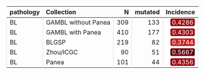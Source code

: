 <table class="table" style="margin-left: 0; margin-right: auto;">
 <thead>
  <tr>
   <th style="text-align:left;"> pathology </th>
   <th style="text-align:left;"> Collection </th>
   <th style="text-align:right;"> N </th>
   <th style="text-align:right;"> mutated </th>
   <th style="text-align:right;"> Incidence </th>
   <th style="text-align:left;"> CI </th>
  </tr>
 </thead>
<tbody>
  <tr>
   <td style="text-align:left;border-left:1px solid #DDDDDD;white-space: nowrap;"> BL </td>
   <td style="text-align:left;border-left:1px solid #DDDDDD;white-space: nowrap;"> GAMBL without Panea </td>
   <td style="text-align:right;border-left:1px solid #DDDDDD;white-space: nowrap;"> 309 </td>
   <td style="text-align:right;border-left:1px solid #DDDDDD;white-space: nowrap;"> 133 </td>
   <td style="text-align:right;border-left:1px solid #DDDDDD;white-space: nowrap;"> <span style="     color: rgba(255, 255, 255, 255) !important;border-radius: 4px; padding-right: 4px; padding-left: 4px; background-color: rgba(162, 12, 22, 255) !important;">0.4286</span> </td>
   <td style="text-align:left;border-left:1px solid #DDDDDD;white-space: nowrap;"> [0.3742,0.4829] </td>
  </tr>
  <tr>
   <td style="text-align:left;border-left:1px solid #DDDDDD;white-space: nowrap;"> BL </td>
   <td style="text-align:left;border-left:1px solid #DDDDDD;white-space: nowrap;"> GAMBL with Panea </td>
   <td style="text-align:right;border-left:1px solid #DDDDDD;white-space: nowrap;"> 410 </td>
   <td style="text-align:right;border-left:1px solid #DDDDDD;white-space: nowrap;"> 177 </td>
   <td style="text-align:right;border-left:1px solid #DDDDDD;white-space: nowrap;"> <span style="     color: rgba(255, 255, 255, 255) !important;border-radius: 4px; padding-right: 4px; padding-left: 4px; background-color: rgba(161, 12, 22, 255) !important;">0.4303</span> </td>
   <td style="text-align:left;border-left:1px solid #DDDDDD;white-space: nowrap;"> [0.3829,0.4776] </td>
  </tr>
  <tr>
   <td style="text-align:left;border-left:1px solid #DDDDDD;white-space: nowrap;"> BL </td>
   <td style="text-align:left;border-left:1px solid #DDDDDD;white-space: nowrap;"> BLGSP </td>
   <td style="text-align:right;border-left:1px solid #DDDDDD;white-space: nowrap;"> 219 </td>
   <td style="text-align:right;border-left:1px solid #DDDDDD;white-space: nowrap;"> 82 </td>
   <td style="text-align:right;border-left:1px solid #DDDDDD;white-space: nowrap;"> <span style="     color: rgba(255, 255, 255, 255) !important;border-radius: 4px; padding-right: 4px; padding-left: 4px; background-color: rgba(200, 34, 31, 255) !important;">0.3744</span> </td>
   <td style="text-align:left;border-left:1px solid #DDDDDD;white-space: nowrap;"> [0.3103,0.4385] </td>
  </tr>
  <tr>
   <td style="text-align:left;border-left:1px solid #DDDDDD;white-space: nowrap;"> BL </td>
   <td style="text-align:left;border-left:1px solid #DDDDDD;white-space: nowrap;"> Zhou/ICGC </td>
   <td style="text-align:right;border-left:1px solid #DDDDDD;white-space: nowrap;"> 90 </td>
   <td style="text-align:right;border-left:1px solid #DDDDDD;white-space: nowrap;"> 51 </td>
   <td style="text-align:right;border-left:1px solid #DDDDDD;white-space: nowrap;"> <span style="     color: rgba(255, 255, 255, 255) !important;border-radius: 4px; padding-right: 4px; padding-left: 4px; background-color: rgba(103, 0, 13, 255) !important;">0.5667</span> </td>
   <td style="text-align:left;border-left:1px solid #DDDDDD;white-space: nowrap;"> [0.4643,0.669] </td>
  </tr>
  <tr>
   <td style="text-align:left;border-left:1px solid #DDDDDD;white-space: nowrap;"> BL </td>
   <td style="text-align:left;border-left:1px solid #DDDDDD;white-space: nowrap;"> Panea </td>
   <td style="text-align:right;border-left:1px solid #DDDDDD;white-space: nowrap;"> 101 </td>
   <td style="text-align:right;border-left:1px solid #DDDDDD;white-space: nowrap;"> 44 </td>
   <td style="text-align:right;border-left:1px solid #DDDDDD;white-space: nowrap;"> <span style="     color: rgba(255, 255, 255, 255) !important;border-radius: 4px; padding-right: 4px; padding-left: 4px; background-color: rgba(156, 11, 21, 255) !important;">0.4356</span> </td>
   <td style="text-align:left;border-left:1px solid #DDDDDD;white-space: nowrap;"> [0.3389,0.5323] </td>
  </tr>
</tbody>
</table>